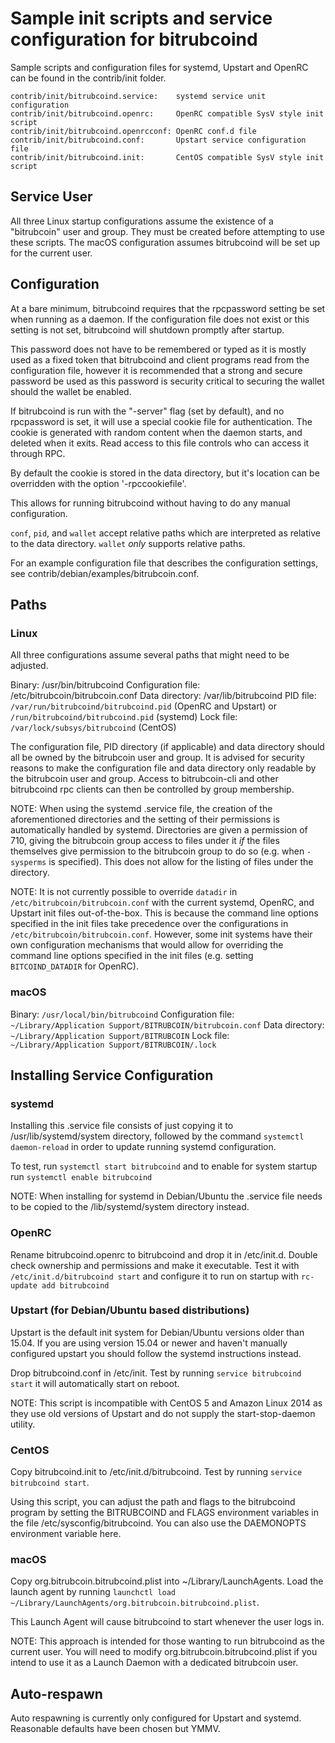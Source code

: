 Sample init scripts and service configuration for bitrubcoind
==========================================================

Sample scripts and configuration files for systemd, Upstart and OpenRC
can be found in the contrib/init folder.

    contrib/init/bitrubcoind.service:    systemd service unit configuration
    contrib/init/bitrubcoind.openrc:     OpenRC compatible SysV style init script
    contrib/init/bitrubcoind.openrcconf: OpenRC conf.d file
    contrib/init/bitrubcoind.conf:       Upstart service configuration file
    contrib/init/bitrubcoind.init:       CentOS compatible SysV style init script

Service User
---------------------------------

All three Linux startup configurations assume the existence of a "bitrubcoin" user
and group.  They must be created before attempting to use these scripts.
The macOS configuration assumes bitrubcoind will be set up for the current user.

Configuration
---------------------------------

At a bare minimum, bitrubcoind requires that the rpcpassword setting be set
when running as a daemon.  If the configuration file does not exist or this
setting is not set, bitrubcoind will shutdown promptly after startup.

This password does not have to be remembered or typed as it is mostly used
as a fixed token that bitrubcoind and client programs read from the configuration
file, however it is recommended that a strong and secure password be used
as this password is security critical to securing the wallet should the
wallet be enabled.

If bitrubcoind is run with the "-server" flag (set by default), and no rpcpassword is set,
it will use a special cookie file for authentication. The cookie is generated with random
content when the daemon starts, and deleted when it exits. Read access to this file
controls who can access it through RPC.

By default the cookie is stored in the data directory, but it's location can be overridden
with the option '-rpccookiefile'.

This allows for running bitrubcoind without having to do any manual configuration.

`conf`, `pid`, and `wallet` accept relative paths which are interpreted as
relative to the data directory. `wallet` *only* supports relative paths.

For an example configuration file that describes the configuration settings,
see contrib/debian/examples/bitrubcoin.conf.

Paths
---------------------------------

### Linux

All three configurations assume several paths that might need to be adjusted.

Binary:              /usr/bin/bitrubcoind
Configuration file:  /etc/bitrubcoin/bitrubcoin.conf
Data directory:      /var/lib/bitrubcoind
PID file:            `/var/run/bitrubcoind/bitrubcoind.pid` (OpenRC and Upstart) or `/run/bitrubcoind/bitrubcoind.pid` (systemd)
Lock file:           `/var/lock/subsys/bitrubcoind` (CentOS)

The configuration file, PID directory (if applicable) and data directory
should all be owned by the bitrubcoin user and group.  It is advised for security
reasons to make the configuration file and data directory only readable by the
bitrubcoin user and group.  Access to bitrubcoin-cli and other bitrubcoind rpc clients
can then be controlled by group membership.

NOTE: When using the systemd .service file, the creation of the aforementioned
directories and the setting of their permissions is automatically handled by
systemd. Directories are given a permission of 710, giving the bitrubcoin group
access to files under it _if_ the files themselves give permission to the
bitrubcoin group to do so (e.g. when `-sysperms` is specified). This does not allow
for the listing of files under the directory.

NOTE: It is not currently possible to override `datadir` in
`/etc/bitrubcoin/bitrubcoin.conf` with the current systemd, OpenRC, and Upstart init
files out-of-the-box. This is because the command line options specified in the
init files take precedence over the configurations in
`/etc/bitrubcoin/bitrubcoin.conf`. However, some init systems have their own
configuration mechanisms that would allow for overriding the command line
options specified in the init files (e.g. setting `BITCOIND_DATADIR` for
OpenRC).

### macOS

Binary:              `/usr/local/bin/bitrubcoind`
Configuration file:  `~/Library/Application Support/BITRUBCOIN/bitrubcoin.conf`
Data directory:      `~/Library/Application Support/BITRUBCOIN`
Lock file:           `~/Library/Application Support/BITRUBCOIN/.lock`

Installing Service Configuration
-----------------------------------

### systemd

Installing this .service file consists of just copying it to
/usr/lib/systemd/system directory, followed by the command
`systemctl daemon-reload` in order to update running systemd configuration.

To test, run `systemctl start bitrubcoind` and to enable for system startup run
`systemctl enable bitrubcoind`

NOTE: When installing for systemd in Debian/Ubuntu the .service file needs to be copied to the /lib/systemd/system directory instead.

### OpenRC

Rename bitrubcoind.openrc to bitrubcoind and drop it in /etc/init.d.  Double
check ownership and permissions and make it executable.  Test it with
`/etc/init.d/bitrubcoind start` and configure it to run on startup with
`rc-update add bitrubcoind`

### Upstart (for Debian/Ubuntu based distributions)

Upstart is the default init system for Debian/Ubuntu versions older than 15.04. If you are using version 15.04 or newer and haven't manually configured upstart you should follow the systemd instructions instead.

Drop bitrubcoind.conf in /etc/init.  Test by running `service bitrubcoind start`
it will automatically start on reboot.

NOTE: This script is incompatible with CentOS 5 and Amazon Linux 2014 as they
use old versions of Upstart and do not supply the start-stop-daemon utility.

### CentOS

Copy bitrubcoind.init to /etc/init.d/bitrubcoind. Test by running `service bitrubcoind start`.

Using this script, you can adjust the path and flags to the bitrubcoind program by
setting the BITRUBCOIND and FLAGS environment variables in the file
/etc/sysconfig/bitrubcoind. You can also use the DAEMONOPTS environment variable here.

### macOS

Copy org.bitrubcoin.bitrubcoind.plist into ~/Library/LaunchAgents. Load the launch agent by
running `launchctl load ~/Library/LaunchAgents/org.bitrubcoin.bitrubcoind.plist`.

This Launch Agent will cause bitrubcoind to start whenever the user logs in.

NOTE: This approach is intended for those wanting to run bitrubcoind as the current user.
You will need to modify org.bitrubcoin.bitrubcoind.plist if you intend to use it as a
Launch Daemon with a dedicated bitrubcoin user.

Auto-respawn
-----------------------------------

Auto respawning is currently only configured for Upstart and systemd.
Reasonable defaults have been chosen but YMMV.
